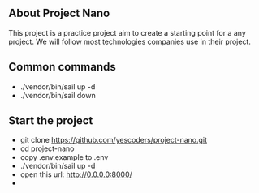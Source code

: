 
## About Project Nano

This project is a practice project aim to create a starting point for a any project.
We will follow most technologies companies use in their project.

## Common commands
- ./vendor/bin/sail up -d
- ./vendor/bin/sail down

## Start the project
- git clone https://github.com/yescoders/project-nano.git
- cd project-nano
- copy .env.example to .env
- ./vendor/bin/sail up -d
- open this url: http://0.0.0.0:8000/
- 
